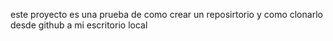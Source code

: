 este proyecto es una prueba de como crear un reposirtorio y como clonarlo desde github a mi escritorio local
